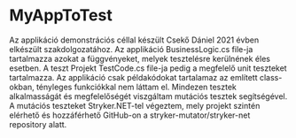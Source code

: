 # MyAppToTest
Az applikáció demonstrációs céllal készült Csekő Dániel 2021 évben elkészült szakdolgozatához.
Az applikáció BusinessLogic.cs file-ja tartalmazza azokat a függvényeket, melyek tesztelésre kerülnének éles esetben.
A teszt Projekt TestCode.cs file-ja pedig a megfelelő unit teszteket tartalmazza.
Az applikáció csak példakódokat tartalamaz az említett class-okban, tényleges funkciókkal nem láttam el.
Mindezen tesztek alkalmasságát és megfelelőségét viszgáltam mutációs tesztek segítségével.
A mutációs teszteket Stryker.NET-tel végeztem, mely projekt szintén elérhető és hozzáférhető GitHub-on a stryker-mutator/stryker-net repository alatt.
